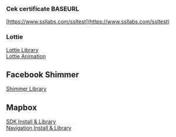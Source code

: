 
### Cek certificate BASEURL
[https://www.ssllabs.com/ssltest](https://www.ssllabs.com/ssltest) <br>

### Lottie 
[Lottie Library](https://github.com/LottieFiles/awesome-lottie) <br>
[Lottie Animation](https://lottiefiles.com/featured)

## Facebook Shimmer
[Shimmer Library](https://facebook.github.io/shimmer-android/)

## Mapbox 
[SDK Install & Library](https://docs.mapbox.com/android/maps/guides/install/) <br>
[Navigation Install & Library](https://docs.mapbox.com/android/navigation/guides/install/)
